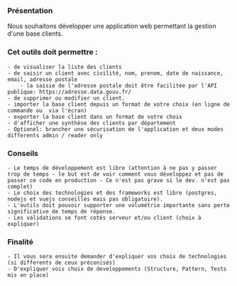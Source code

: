 ### Présentation

Nous souhaitons développer une application web permettant la gestion d'une base clients.

### Cet outils doit permettre :

    - de visualiser la liste des clients
    - de saisir un client avec civilité, nom, prenom, date de naissance, email, adresse postale
        - la saisie de l'adresse postale doit être facilitée par l'API publique: https://adresse.data.gouv.fr/
    - de supprimer ou modifier un client.
    - importer la base client depuis un format de votre choix (en ligne de commande ou  via l'écran)
    - exporter la base client dans un format de votre choix
    - d'afficher une synthèse des clients par département
    - Optionel: brancher une sécurisation de l'application et deux modes differents admin / reader only

### Conseils

    - Le temps de développement est libre (attention à ne pas y passer trop de temps - le but est de voir comment vous développez et pas de passer ce code en production - Ce n'est pas grave si le dev. n'est pas complet)
    - Le choix des technologies et des frameworks est libre (postgres, nodejs et vuejs conseillés mais pas obligatoire).
    - L'outils doit pouvoir supporter une volumétrie importante sans perte significative de temps de réponse.
    - Les validations se font cotés serveur et/ou client (choix à expliquer)

### Finalité

    - Il vous sera ensuite demander d'expliquer vos choix de technologies (si differents de ceux préconisés)
    - D'expliquer vois choix de developpements (Structure, Pattern, Tests mis en place)
